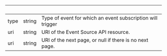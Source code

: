 <!-- Code generated for API Clients. DO NOT EDIT. -->

| &nbsp; | &nbsp; | &nbsp;                                                     |
| ------ | ------ | ---------------------------------------------------------- |
| type   | string | Type of event for which an event subscription will trigger |
| uri    | string | URI of the Event Source API resource.                      |
| uri    | string | URI of the next page, or null if there is no next page.    |
